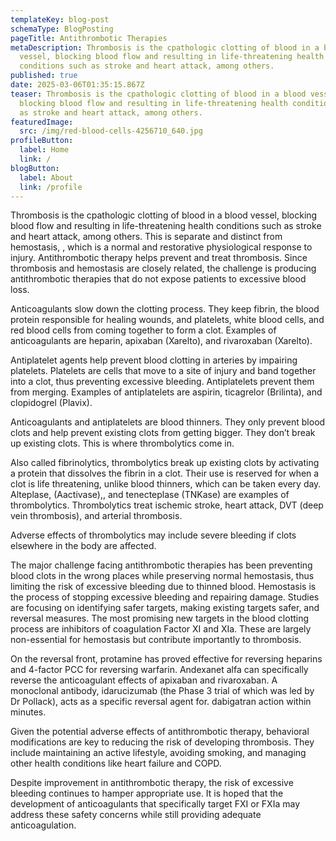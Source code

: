 ```yaml
---
templateKey: blog-post
schemaType: BlogPosting
pageTitle: Antithrombotic Therapies
metaDescription: Thrombosis is the cpathologic clotting of blood in a blood
  vessel, blocking blood flow and resulting in life-threatening health
  conditions such as stroke and heart attack, among others.
published: true
date: 2025-03-06T01:35:15.867Z
teaser: Thrombosis is the cpathologic clotting of blood in a blood vessel,
  blocking blood flow and resulting in life-threatening health conditions such
  as stroke and heart attack, among others.
featuredImage:
  src: /img/red-blood-cells-4256710_640.jpg
profileButton:
  label: Home
  link: /
blogButton:
  label: About
  link: /profile
---
```

Thrombosis is the cpathologic clotting of blood in a blood vessel, blocking blood flow and resulting in life-threatening health conditions such as stroke and heart attack, among others. This is separate and distinct from hemostasis, , which is a normal and restorative physiological response to injury. Antithrombotic therapy helps prevent and treat thrombosis. Since thrombosis and hemostasis are closely related, the challenge is producing antithrombotic therapies that do not expose patients to excessive blood loss. 

Anticoagulants slow down the clotting process. They keep fibrin, the blood protein responsible for healing wounds, and platelets, white blood cells, and red blood cells from coming together to form a clot. Examples of anticoagulants are heparin, apixaban (Xarelto), and rivaroxaban (Xarelto). 

Antiplatelet agents help prevent blood clotting in arteries by impairing platelets. Platelets are cells that move to a site of injury and band together into a clot, thus preventing excessive bleeding. Antiplatelets prevent them from merging. Examples of antiplatelets are aspirin, ticagrelor (Brilinta), and clopidogrel (Plavix). 

Anticoagulants and antiplatelets are blood thinners. They only prevent blood clots and help prevent existing clots from getting bigger. They don’t break up existing clots. This is where thrombolytics come in. 

Also called fibrinolytics, thrombolytics break up existing clots by activating a protein that dissolves the fibrin in a clot. Their use is reserved for when a clot is life threatening, unlike blood thinners, which can be taken every day. Alteplase, (Aactivase),, and tenecteplase (TNKase) are examples of thrombolytics. Thrombolytics treat ischemic stroke, heart attack, DVT (deep vein thrombosis), and arterial thrombosis. 

Adverse effects of thrombolytics may include severe bleeding if clots elsewhere in the body are affected. 

The major challenge facing antithrombotic therapies has been preventing blood clots in the wrong places while preserving normal hemostasis, thus limiting the risk of excessive bleeding due to thinned blood. Hemostasis is the process of stopping excessive bleeding and repairing damage. Studies are focusing on identifying safer targets, making existing targets safer, and reversal measures. The most promising new targets in the blood clotting process are inhibitors of coagulation Factor XI and XIa. These are largely non-essential for hemostasis but contribute importantly to thrombosis. 

On the reversal front, protamine has proved effective for reversing heparins and 4-factor PCC for reversing warfarin. Andexanet alfa can specifically reverse the anticoagulant effects of apixaban and rivaroxaban. A monoclonal antibody, idarucizumab (the Phase 3 trial of which was led by Dr Pollack), acts as a specific reversal agent for. dabigatran action within minutes. 

Given the potential adverse effects of antithrombotic therapy, behavioral modifications are key to reducing the risk of developing thrombosis. They include maintaining an active lifestyle, avoiding smoking, and managing other health conditions like heart failure and COPD. 

Despite improvement in antithrombotic therapy, the risk of excessive bleeding continues to hamper appropriate use. It is hoped that the development of anticoagulants that specifically target FXI or FXIa may address these safety concerns while still providing adequate anticoagulation.